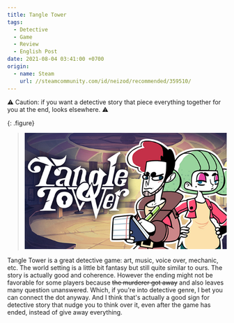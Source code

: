 ```yaml
---
title: Tangle Tower
tags:
  - Detective
  - Game
  - Review
  - English Post
date: 2021-08-04 03:41:00 +0700
origin:
  - name: Steam
    url: //steamcommunity.com/id/neizod/recommended/359510/
---
```


⚠️ Caution: if you want a detective story that piece everything together for you at the end, looks elsewhere. ⚠️

{: .figure}
> ![](/images/game/cover/tangle-tower.jpg)

Tangle Tower is a great detective game: art, music, voice over, mechanic, etc. The world setting is a little bit fantasy but still quite similar to ours. The story is actually good and coherence. However the ending might not be favorable for some players because ~~the murderer got away~~ and also leaves many question unanswered. Which, if you're into detective genre, I bet you can connect the dot anyway. And I think that's actually a good sign for detective story that nudge you to think over it, even after the game has ended, instead of give away everything.
